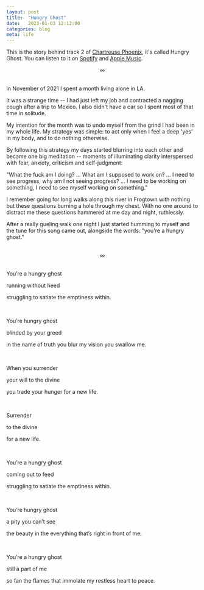 ```yaml
---
layout: post
title:  "Hungry Ghost"
date:   2023-01-03 12:12:00
categories: blog
meta: life
---
```


This is the story behind track 2 of [Chartreuse Phoenix](https://zanny.net/blog/2022/12/31/chartreuse-phoenix.html), it's called Hungry Ghost. You can listen to it on [Spotify](https://open.spotify.com/track/6qtVzRBq76sTO3xcZjQumg?si=6f5daa00d4f24126) and [Apple Music](https://music.apple.com/us/album/hungry-ghost/1661683512?i=1661683515).
<br />
<div align="center"> ∞ </div>
<br />

In November of 2021 I spent a month living alone in LA.

It was a strange time -- I had just left my job and contracted a nagging cough after a trip to Mexico. I also didn't have a car so I spent most of that time in solitude.

My intention for the month was to undo myself from the grind I had been in my whole life. My strategy was simple: to act only when I feel a deep 'yes' in my body, and to do nothing otherwise.

By following this strategy my days started blurring into each other and became one big meditation -- moments of illuminating clarity interspersed with fear, anxiety, criticism and self-judgment:

"What the fuck am I doing? ... What am I supposed to work on? ... I need to see progress, why am I not seeing progress? ... I need to be working on something, I need to see myself working on something."

I remember going for long walks along this river in Frogtown with nothing but these questions burning a hole through my chest. With no one around to distract me these questions hammered at me day and night, ruthlessly.

After a really gueling walk one night I just started humming to myself and the tune for this song came out, alongside the words: "you're a hungry ghost."

<br />
<div align="center"> ∞ </div>
<br />

You’re a hungry ghost

running without heed

struggling to satiate the emptiness within.

<br />

You’re hungry ghost

blinded by your greed

in the name of truth you blur my vision you swallow me.

<br />

When you surrender

your will to the divine

you trade your hunger for a new life.

<br />

Surrender

to the divine

for a new life.

<br />

You’re a hungry ghost

coming out to feed

struggling to satiate the emptiness within.

<br />

You’re hungry ghost

a pity you can’t see

the beauty in the everything that’s right in front of me.

<br />

You’re a hungry ghost

still a part of me

so fan the flames that immolate my restless heart to peace.
